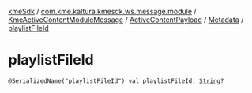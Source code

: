 [kmeSdk](../../../../index.md) / [com.kme.kaltura.kmesdk.ws.message.module](../../../index.md) / [KmeActiveContentModuleMessage](../../index.md) / [ActiveContentPayload](../index.md) / [Metadata](index.md) / [playlistFileId](./playlist-file-id.md)

# playlistFileId

`@SerializedName("playlistFileId") val playlistFileId: `[`String`](https://kotlinlang.org/api/latest/jvm/stdlib/kotlin/-string/index.html)`?`